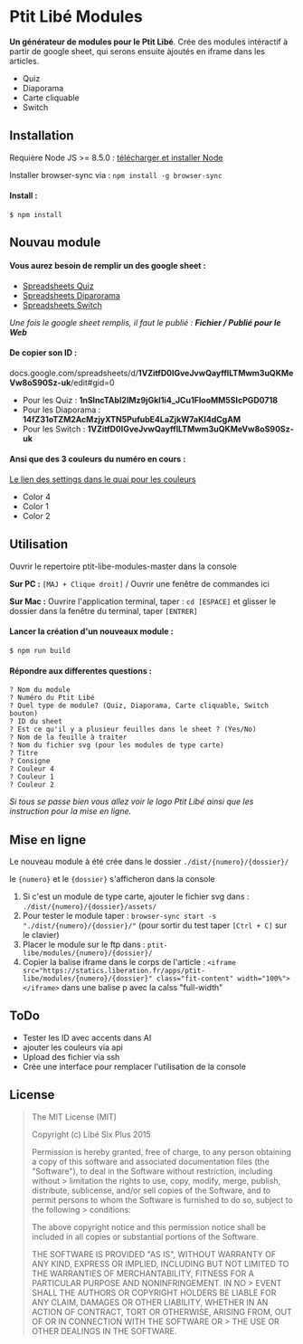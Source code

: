 # Ptit Libé Modules

**Un générateur de modules pour le Ptit Libé**. Crée des modules intéractif à partir de google sheet, qui serons ensuite àjoutés en iframe dans les articles.

- Quiz
- Diaporama
- Carte cliquable
- Switch


## Installation
Requière Node JS >= 8.5.0 : [télécharger et installer Node](https://nodejs.org/fr/)

Installer browser-sync via : `npm install -g browser-sync`

#### Install :

```
$ npm install
```
## Nouvau module
#### Vous aurez besoin de remplir un des google sheet :

- [Spreadsheets Quiz](https://docs.google.com/spreadsheets/d/1nSlncTAbI2lMz9jGkI1i4_JCu1FIooMM5SIcPGD0718/edit)
- [Spreadsheets Diparorama](https://docs.google.com/spreadsheets/d/14fZ31oTZM2AcMzjyXTN5PufubE4LaZjkW7aKI4dCgAM/edit)
- [Spreadsheets Switch](https://docs.google.com/spreadsheets/d/1VZitfD0IGveJvwQayfflLTMwm3uQKMeVw8oS90Sz-uk/edit)

_Une fois le google sheet remplis, il faut le publié : **Fichier / Publié pour le Web**_

#### De copier son ID :

docs.google.com/spreadsheets/d/**1VZitfD0IGveJvwQayfflLTMwm3uQKMeVw8oS90Sz-uk**/edit#gid=0

- Pour les Quiz : **1nSlncTAbI2lMz9jGkI1i4_JCu1FIooMM5SIcPGD0718**
- Pour les Diaporama : **14fZ31oTZM2AcMzjyXTN5PufubE4LaZjkW7aKI4dCgAM**
- Pour les Switch : **1VZitfD0IGveJvwQayfflLTMwm3uQKMeVw8oS90Sz-uk**

#### Ansi que des 3 couleurs du numéro en cours :

[Le lien des settings dans le quai pour les couleurs](http://quai.liberation.fr/bilbo/ptitlibemodels/ptitlibesettings/)

- Color 4
- Color 1
- Color 2


## Utilisation

Ouvrir le repertoire ptit-libe-modules-master dans la console

**Sur PC :** `[MAJ + Clique droit]` / Ouvrir une fenêtre de commandes ici

**Sur Mac :** Ouvrire l'application terminal, taper : `cd [ESPACE]` et glisser le dossier dans la fenêtre du terminal, taper `[ENTRER]`

#### Lancer la création d'un nouveaux module :

```
$ npm run build
```
#### Répondre aux differentes questions :

```
? Nom du module
? Numéro du Ptit Libé
? Quel type de module? (Quiz, Diaporama, Carte cliquable, Switch bouton)
? ID du sheet
? Est ce qu'il y a plusieur feuilles dans le sheet ? (Yes/No)
? Nom de la feuille à traiter
? Nom du fichier svg (pour les modules de type carte)
? Titre
? Consigne
? Couleur 4
? Couleur 1
? Couleur 2
```
_Si tous se passe bien vous allez voir le logo Ptit Libé ainsi que les instruction pour la mise en ligne._

## Mise en ligne
Le nouveau module à été crée dans le dossier `./dist/{numero}/{dossier}/`

le `{numero}` et le `{dossier}` s'afficheron dans la console

1. Si c'est un module de type carte, ajouter le fichier svg dans : `./dist/{numero}/{dossier}/assets/`
2. Pour tester le module taper : `browser-sync start -s "./dist/{numero}/{dossier}/"` (pour sortir du test taper `[Ctrl + C]` sur le clavier)
3. Placer le module sur le ftp dans : `ptit-libe/modules/{numero}/{dossier}/`
4. Copier la balise iframe dans le corps de l'article : `<iframe src="https://statics.liberation.fr/apps/ptit-libe/modules/{numero}/{dossier}" class="fit-content" width="100%"></iframe>` dans une balise p avec la calss "full-width"

## ToDo

- Tester les ID avec accents dans AI
- ajouter les couleurs via api
- Upload des fichier via ssh
- Crée une interface pour remplacer l'utilisation de la console


## License

> The MIT License (MIT)
>
> Copyright (c) Libé Six Plus 2015
>
> Permission is hereby granted, free of charge, to any person obtaining a copy of this software and associated documentation files (the "Software"), to deal in the Software without restriction, including without > limitation the rights to use, copy, modify, merge, publish, distribute, sublicense, and/or sell copies of the Software, and to permit persons to whom the Software is furnished to do so, subject to the following > conditions:
>
> The above copyright notice and this permission notice shall be included in all copies or substantial portions of the Software.
>
> THE SOFTWARE IS PROVIDED "AS IS", WITHOUT WARRANTY OF ANY KIND, EXPRESS OR IMPLIED, INCLUDING BUT NOT LIMITED TO THE WARRANTIES OF MERCHANTABILITY, FITNESS FOR A PARTICULAR PURPOSE AND NONINFRINGEMENT. IN NO > EVENT SHALL THE AUTHORS OR COPYRIGHT HOLDERS BE LIABLE FOR ANY CLAIM, DAMAGES OR OTHER LIABILITY, WHETHER IN AN ACTION OF CONTRACT, TORT OR OTHERWISE, ARISING FROM, OUT OF OR IN CONNECTION WITH THE SOFTWARE OR > THE USE OR OTHER DEALINGS IN THE SOFTWARE.
